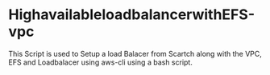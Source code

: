 # HighavailableloadbalancerwithEFS-vpc

This Script is used to Setup a load Balacer from Scartch along with the VPC, EFS and Loadbalacer using aws-cli using a bash script.
